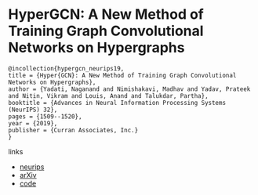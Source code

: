# HyperGCN: A New Method of Training Graph Convolutional Networks on Hypergraphs

```
@incollection{hypergcn_neurips19,
title = {Hyper{GCN}: A New Method of Training Graph Convolutional Networks on Hypergraphs},
author = {Yadati, Naganand and Nimishakavi, Madhav and Yadav, Prateek and Nitin, Vikram and Louis, Anand and Talukdar, Partha},
booktitle = {Advances in Neural Information Processing Systems (NeurIPS) 32},
pages = {1509--1520},
year = {2019},
publisher = {Curran Associates, Inc.}
}
```

links
- [neurips](https://nips.cc/Conferences/2019/Schedule?showEvent=13367)
- [arXiv](https://arxiv.org/abs/1809.02589)
- [code](https://github.com/malllabiisc/HyperGCN)
